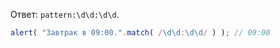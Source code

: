 
Ответ: `pattern:\d\d:\d\d`.

```js run
alert( "Завтрак в 09:00.".match( /\d\d:\d\d/ ) ); // 09:00
```

